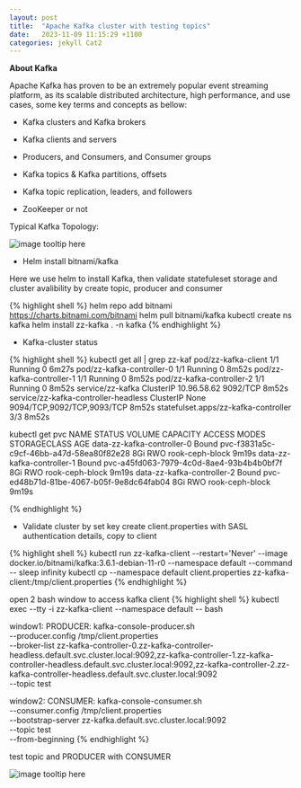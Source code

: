 ```yaml
---
layout: post
title:  "Apache Kafka cluster with testing topics"
date:   2023-11-09 11:15:29 +1100
categories: jekyll Cat2
---
```



<b>About Kafka </b>

Apache Kafka has proven to be an extremely popular event streaming platform, as its scalable distributed architecture, high performance, and  use cases, some key terms and concepts as bellow: 

- Kafka clusters and Kafka brokers

- Kafka clients and servers

- Producers, and Consumers, and Consumer groups

- Kafka topics & Kafka partitions, offsets

- Kafka topic replication, leaders, and followers

- ZooKeeper or not




Typical Kafka Topology: 

![image tooltip here](/assets/kafka.png)

- Helm install bitnami/kafka

Here we use helm to install Kafka, then validate statefuleset storage and cluster avalibility by create topic, producer and consumer

{% highlight shell %}
helm repo add bitnami https://charts.bitnami.com/bitnami
helm pull bitnami/kafka
kubectl create ns kafka
helm install zz-kafka . -n kafka
{% endhighlight %}

- Kafka-cluster status

{% highlight shell %}
kubectl get all | grep zz-kaf
pod/zz-kafka-client                                          1/1     Running   0               6m27s
pod/zz-kafka-controller-0                                    1/1     Running   0               8m52s
pod/zz-kafka-controller-1                                    1/1     Running   0               8m52s
pod/zz-kafka-controller-2                                    1/1     Running   0               8m52s
service/zz-kafka                                  ClusterIP   10.96.58.62     <none>        9092/TCP                        8m52s
service/zz-kafka-controller-headless              ClusterIP   None            <none>        9094/TCP,9092/TCP,9093/TCP      8m52s
statefulset.apps/zz-kafka-controller                                    3/3     8m52s

kubectl get pvc
NAME                         STATUS   VOLUME                                     CAPACITY   ACCESS MODES   STORAGECLASS      AGE
data-zz-kafka-controller-0   Bound    pvc-f3831a5c-c9cf-46bb-a47d-58ea80f82e28   8Gi        RWO            rook-ceph-block   9m19s
data-zz-kafka-controller-1   Bound    pvc-a45fd063-7979-4c0d-8ae4-93b4b4b0bf7f   8Gi        RWO            rook-ceph-block   9m19s
data-zz-kafka-controller-2   Bound    pvc-ed48b71d-81be-4067-b05f-9e8dc64fab04   8Gi        RWO            rook-ceph-block   9m19s

{% endhighlight %}

- Validate cluster by set key
create client.properties with SASL authentication details, copy to client

{% highlight shell %}
kubectl run zz-kafka-client --restart='Never' --image docker.io/bitnami/kafka:3.6.1-debian-11-r0 --namespace default --command -- sleep infinity
kubectl cp --namespace default client.properties zz-kafka-client:/tmp/client.properties
{% endhighlight %}


open 2 bash window to access kafka client
{% highlight shell %}
kubectl exec --tty -i zz-kafka-client --namespace default -- bash

window1:
    PRODUCER:
        kafka-console-producer.sh \
            --producer.config /tmp/client.properties \
            --broker-list zz-kafka-controller-0.zz-kafka-controller-headless.default.svc.cluster.local:9092,zz-kafka-controller-1.zz-kafka-controller-headless.default.svc.cluster.local:9092,zz-kafka-controller-2.zz-kafka-controller-headless.default.svc.cluster.local:9092 \
            --topic test

window2:
    CONSUMER:
        kafka-console-consumer.sh \
            --consumer.config /tmp/client.properties \
            --bootstrap-server zz-kafka.default.svc.cluster.local:9092 \
            --topic test \
            --from-beginning
{% endhighlight %}

test topic and PRODUCER with CONSUMER

![image tooltip here](/assets/kafka-validation.png)




